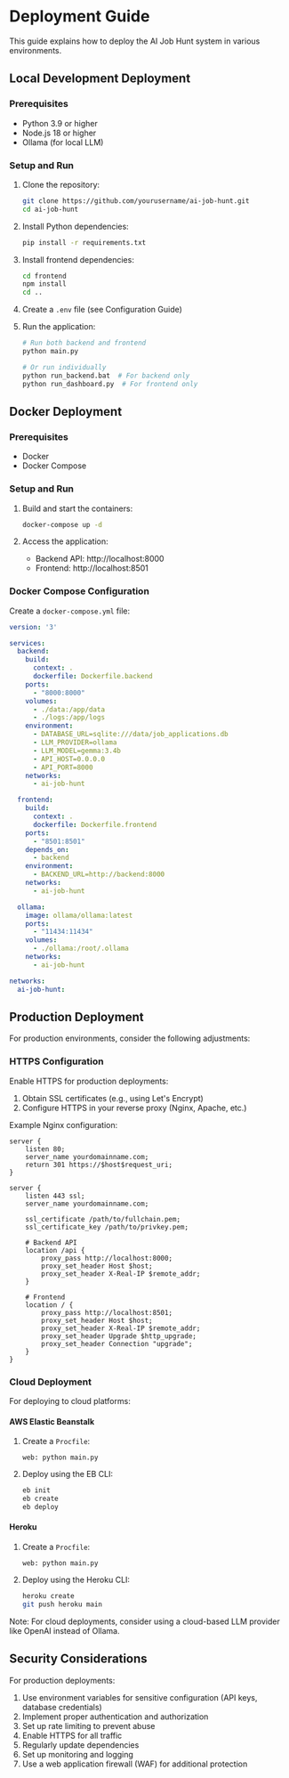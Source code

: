 # Deployment Guide

This guide explains how to deploy the AI Job Hunt system in various environments.

## Local Development Deployment

### Prerequisites

- Python 3.9 or higher
- Node.js 18 or higher
- Ollama (for local LLM)

### Setup and Run

1. Clone the repository:
   ```bash
   git clone https://github.com/yourusername/ai-job-hunt.git
   cd ai-job-hunt
   ```

2. Install Python dependencies:
   ```bash
   pip install -r requirements.txt
   ```

3. Install frontend dependencies:
   ```bash
   cd frontend
   npm install
   cd ..
   ```

4. Create a `.env` file (see Configuration Guide)

5. Run the application:
   ```bash
   # Run both backend and frontend
   python main.py
   
   # Or run individually
   python run_backend.bat  # For backend only
   python run_dashboard.py  # For frontend only
   ```

## Docker Deployment

### Prerequisites

- Docker
- Docker Compose

### Setup and Run

1. Build and start the containers:
   ```bash
   docker-compose up -d
   ```

2. Access the application:
   - Backend API: http://localhost:8000
   - Frontend: http://localhost:8501

### Docker Compose Configuration

Create a `docker-compose.yml` file:

```yaml
version: '3'

services:
  backend:
    build:
      context: .
      dockerfile: Dockerfile.backend
    ports:
      - "8000:8000"
    volumes:
      - ./data:/app/data
      - ./logs:/app/logs
    environment:
      - DATABASE_URL=sqlite:///data/job_applications.db
      - LLM_PROVIDER=ollama
      - LLM_MODEL=gemma:3.4b
      - API_HOST=0.0.0.0
      - API_PORT=8000
    networks:
      - ai-job-hunt

  frontend:
    build:
      context: .
      dockerfile: Dockerfile.frontend
    ports:
      - "8501:8501"
    depends_on:
      - backend
    environment:
      - BACKEND_URL=http://backend:8000
    networks:
      - ai-job-hunt

  ollama:
    image: ollama/ollama:latest
    ports:
      - "11434:11434"
    volumes:
      - ./ollama:/root/.ollama
    networks:
      - ai-job-hunt

networks:
  ai-job-hunt:
```

## Production Deployment

For production environments, consider the following adjustments:

### HTTPS Configuration

Enable HTTPS for production deployments:

1. Obtain SSL certificates (e.g., using Let's Encrypt)
2. Configure HTTPS in your reverse proxy (Nginx, Apache, etc.)

Example Nginx configuration:

```nginx
server {
    listen 80;
    server_name yourdomainname.com;
    return 301 https://$host$request_uri;
}

server {
    listen 443 ssl;
    server_name yourdomainname.com;

    ssl_certificate /path/to/fullchain.pem;
    ssl_certificate_key /path/to/privkey.pem;

    # Backend API
    location /api {
        proxy_pass http://localhost:8000;
        proxy_set_header Host $host;
        proxy_set_header X-Real-IP $remote_addr;
    }

    # Frontend
    location / {
        proxy_pass http://localhost:8501;
        proxy_set_header Host $host;
        proxy_set_header X-Real-IP $remote_addr;
        proxy_set_header Upgrade $http_upgrade;
        proxy_set_header Connection "upgrade";
    }
}
```

### Cloud Deployment

For deploying to cloud platforms:

#### AWS Elastic Beanstalk

1. Create a `Procfile`:
   ```
   web: python main.py
   ```

2. Deploy using the EB CLI:
   ```bash
   eb init
   eb create
   eb deploy
   ```

#### Heroku

1. Create a `Procfile`:
   ```
   web: python main.py
   ```

2. Deploy using the Heroku CLI:
   ```bash
   heroku create
   git push heroku main
   ```

Note: For cloud deployments, consider using a cloud-based LLM provider like OpenAI instead of Ollama.

## Security Considerations

For production deployments:

1. Use environment variables for sensitive configuration (API keys, database credentials)
2. Implement proper authentication and authorization
3. Set up rate limiting to prevent abuse
4. Enable HTTPS for all traffic
5. Regularly update dependencies
6. Set up monitoring and logging
7. Use a web application firewall (WAF) for additional protection
